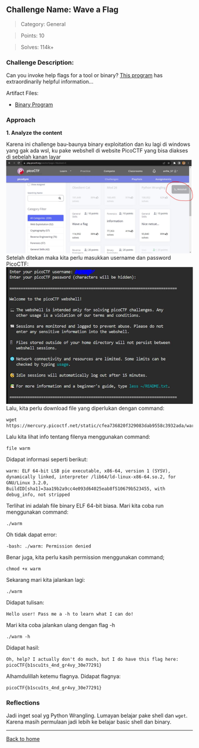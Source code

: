 ## Challenge Name: Wave a Flag
>Category: General

>Points: 10

>Solves: 114k+

### Challenge Description: 

Can you invoke help flags for a tool or binary? 
[This program](https://mercury.picoctf.net/static/cfea736820f329083dab9558c3932ada/warm) has extraordinarily helpful information...

Artifact Files:
* [Binary Program](https://mercury.picoctf.net/static/cfea736820f329083dab9558c3932ada/warm)

### Approach

**1. Analyze the content**

Karena ini challenge bau-baunya binary exploitation dan ku lagi di windows yang gak ada wsl, ku pake webshell di website PicoCTF yang bisa diakses di sebelah kanan layar
![webshell toolbar](Wave%20a%20flag-1.JPG)
Setelah ditekan maka kita perlu masukkan username dan password PicoCTF:
![login](Wave%20a%20flag-2.JPG)
Lalu, kita perlu download file yang diperlukan dengan command:
```
wget https://mercury.picoctf.net/static/cfea736820f329083dab9558c3932ada/warm
```
Lalu kita lihat info tentang filenya menggunakan command:
```
file warm
```
Didapat informasi seperti berikut:
```
warm: ELF 64-bit LSB pie executable, x86-64, version 1 (SYSV), dynamically linked, interpreter /lib64/ld-linux-x86-64.so.2, for GNU/Linux 3.2.0, BuildID[sha1]=3aa19b2a9cc4e093d64025eab8f510679b523455, with debug_info, not stripped
```
Terlihat ini adalah file binary ELF 64-bit biasa. Mari kita coba run menggunakan command:
```
./warm
```
Oh tidak dapat error:
```
-bash: ./warm: Permission denied
```
Benar juga, kita perlu kasih permission menggunakan command;
```
chmod +x warm
```
Sekarang mari kita jalankan lagi:
```
./warm
```
Didapat tulisan:
```
Hello user! Pass me a -h to learn what I can do!
```
Mari kita coba jalankan ulang dengan flag -h
```
./warm -h
```
Didapat hasil:
```
Oh, help? I actually don't do much, but I do have this flag here: picoCTF{b1scu1ts_4nd_gr4vy_30e77291}
```
Alhamdulillah ketemu flagnya. Didapat flagnya:
```
picoCTF{b1scu1ts_4nd_gr4vy_30e77291}
```

### Reflections
Jadi inget soal yg Python Wrangling. Lumayan belajar pake shell dan `wget`. Karena masih permulaan jadi lebih ke belajar basic shell dan binary.

---
[Back to home](../Readme.md)
